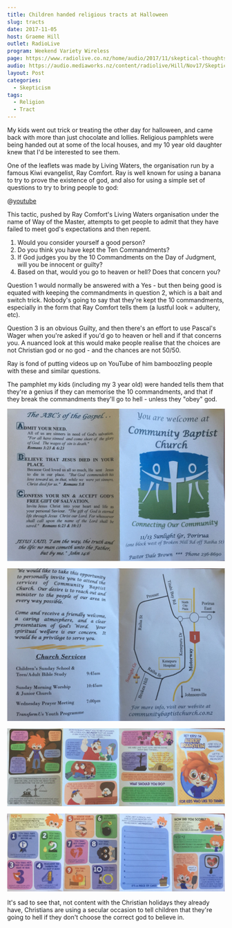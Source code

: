 ```yaml
---
title: Children handed religious tracts at Halloween
slug: tracts
date: 2017-11-05
host: Graeme Hill
outlet: RadioLive
program: Weekend Variety Wireless
page: https://www.radiolive.co.nz/home/audio/2017/11/skeptical-thoughts-with-mark-honeychurch.html
audio: https://audio.mediaworks.nz/content/radiolive/Hill/Nov17/SkepticalThoughts5_11_17.mp3
layout: Post
categories:
  - Skepticism
tags:
  - Religion
  - Tract
---
```


My kids went out trick or treating the other day for halloween, and came back with more than just chocolate and lollies. Religious pamphlets were being handed out at some of the local houses, and my 10 year old daughter knew that I'd be interested to see them.

<!-- more -->

One of the leaflets was made by Living Waters, the organisation run by a famous Kiwi evangelist, Ray Comfort. Ray is well known for using a banana to try to prove the existence of god, and also for using a simple set of questions to try to bring people to god:

@[youtube](https://youtu.be/Ab90Lk6APx0&t=32m57s)

This tactic, pushed by Ray Comfort's Living Waters organisation under the name of Way of the Master, attempts to get people to admit that they have failed to meet god's expectations and then repent.

1. Would you consider yourself a good person?
2. Do you think you have kept the Ten Commandments?
3. If God judges you by the 10 Commandments on the Day of Judgment, will you be innocent or guilty?
4. Based on that, would you go to heaven or hell? Does that concern you?

Question 1 would normally be answered with a Yes - but then being good is equated with keeping the commandments in question 2, which is a bait and switch trick. Nobody's going to say that they're kept the 10 commandments, especially in the form that Ray Comfort tells them (a lustful look = adultery, etc).

Question 3 is an obvious Guilty, and then there's an effort to use Pascal's Wager when you're asked if you'd go to heaven or hell and if that concerns you. A nuanced look at this would make people realise that the choices are not Christian god or no god - and the chances are not 50/50.

Ray is fond of putting videos up on YouTube of him bamboozling people with these and similar questions.

The pamphlet my kids (including my 3 year old) were handed tells them that they're a genius if they can memorise the 10 commandments, and that if they break the commandments they'll go to hell - unless they "obey" god.

![Baptist 1](./images/IMG_1542.jpg)

![Baptist 2](./images/IMG_1543.jpg)

![Einstein 1](./images/IMG_1538.jpg)

![Einstein 2](./images/IMG_1541.jpg)

It's sad to see that, not content with the Christian holidays they already have, Christians are using a secular occasion to tell children that they're going to hell if they don't choose the correct god to believe in.
